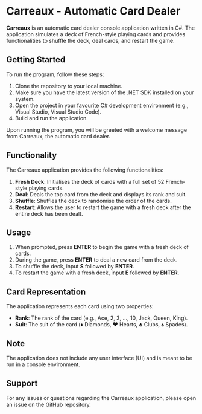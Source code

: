# Carreaux - Automatic Card Dealer

**Carreaux** is an automatic card dealer console application written in C#. The application simulates a deck of French-style playing cards and provides functionalities to shuffle the deck, deal cards, and restart the game.

## Getting Started

To run the program, follow these steps:

1. Clone the repository to your local machine.
2. Make sure you have the latest version of the .NET SDK installed on your system.
3. Open the project in your favourite C# development environment (e.g., Visual Studio, Visual Studio Code).
4. Build and run the application.

Upon running the program, you will be greeted with a welcome message from Carreaux, the automatic card dealer.

## Functionality

The Carreaux application provides the following functionalities:

1. **Fresh Deck**: Initialises the deck of cards with a full set of 52 French-style playing cards.
2. **Deal**: Deals the top card from the deck and displays its rank and suit.
3. **Shuffle**: Shuffles the deck to randomise the order of the cards.
4. **Restart**: Allows the user to restart the game with a fresh deck after the entire deck has been dealt.

## Usage

1. When prompted, press **ENTER** to begin the game with a fresh deck of cards.
2. During the game, press **ENTER** to deal a new card from the deck.
3. To shuffle the deck, input **S** followed by **ENTER**.
4. To restart the game with a fresh deck, input **E** followed by **ENTER**.

## Card Representation

The application represents each card using two properties:

- **Rank**: The rank of the card (e.g., Ace, 2, 3, ..., 10, Jack, Queen, King).
- **Suit**: The suit of the card (♦ Diamonds, ♥ Hearts, ♣ Clubs, ♠ Spades).

## Note

The application does not include any user interface (UI) and is meant to be run in a console environment.

## Support

For any issues or questions regarding the Carreaux application, please open an issue on the GitHub repository.

